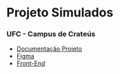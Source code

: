 # Projeto Simulados

### UFC - Campus de Crateús

* [Documentação Projeto](https://github.com/Elimar-Ximenes/documentacao-simulado-questoes-estagio)
* [Figma](https://www.figma.com/design/kVYg7JX7KrYDZhqQFVwnPS/Simulados-UFC?node-id=0-1&t=NGeh5oJPllepTxdA-1)
* [Front-End]()

